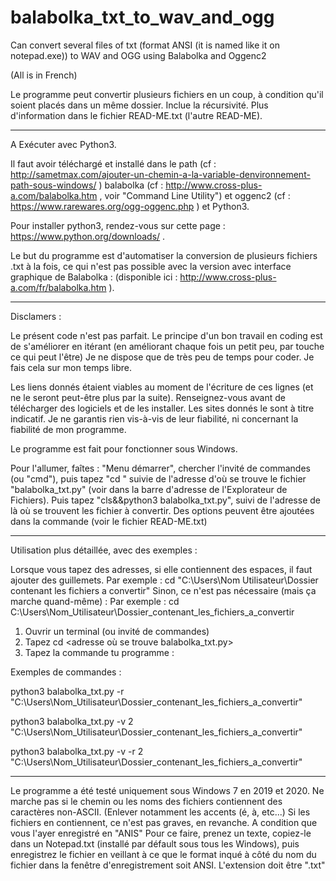# balabolka_txt_to_wav_and_ogg
Can convert several files of txt (format ANSI (it is named like it on notepad.exe)) to WAV and OGG using Balabolka and Oggenc2

(All is in French)

Le programme peut convertir plusieurs fichiers en un coup, à condition qu'il soient placés dans un même dossier. Inclue la récursivité.
Plus d'information dans le fichier READ-ME.txt (l'autre READ-ME).

____

A Exécuter avec Python3.

Il faut avoir téléchargé et installé dans le path (cf : http://sametmax.com/ajouter-un-chemin-a-la-variable-denvironnement-path-sous-windows/ )  balabolka (cf : http://www.cross-plus-a.com/balabolka.htm , voir "Command Line Utility") et oggenc2 (cf : https://www.rarewares.org/ogg-oggenc.php ) et Python3.

Pour installer python3, rendez-vous sur cette page : https://www.python.org/downloads/ .

Le but du programme est d'automatiser la conversion de plusieurs fichiers .txt à la fois, ce qui n'est pas possible avec la version avec interface graphique de Balabolka : (disponible ici : http://www.cross-plus-a.com/fr/balabolka.htm ).

___

Disclamers : 

Le présent code n'est pas parfait. Le principe d'un bon travail en coding est de s'améliorer en itérant (en améliorant chaque fois un petit peu, par touche ce qui peut l'être)
Je ne dispose que de très peu de temps pour coder. Je fais cela sur mon temps libre.

Les liens donnés étaient viables au moment de l'écriture de ces lignes (et ne le seront peut-être plus par la suite).
Renseignez-vous avant de télécharger des logiciels et de les installer. Les sites donnés le sont à titre indicatif. Je ne garantis rien vis-à-vis de leur fiabilité, ni concernant la fiabilité de mon programme.

Le programme est fait pour fonctionner sous Windows.

Pour l'allumer, faîtes : "Menu démarrer", chercher l'invité de commandes (ou "cmd"), puis tapez "cd " suivie de l'adresse d'où se trouve le fichier "balabolka_txt.py" (voir dans la barre d'adresse de l'Explorateur de Fichiers). Puis tapez "cls&&python3 balabolka_txt.py", suivi de l'adresse de là où se trouvent les fichier à convertir.
Des options peuvent être ajoutées dans la commande (voir le fichier READ-ME.txt)

____

Utilisation plus détaillée, avec des exemples : 

Lorsque vous tapez des adresses, si elle contiennent des espaces, il faut ajouter des guillemets.
Par exemple :  cd "C:\Users\Nom Utilisateur\Dossier contenant les fichiers a convertir"
Sinon, ce n'est pas nécessaire (mais ça marche quand-même) :
Par exemple : cd C:\Users\Nom_Utilisateur\Dossier_contenant_les_fichiers_a_convertir

1) Ouvrir un terminal (ou invité de commandes)
2) Tapez cd <adresse où se trouve balabolka_txt.py>
3) Tapez la commande tu programme :

Exemples de commandes : 

python3 balabolka_txt.py -r "C:\Users\Nom_Utilisateur\Dossier_contenant_les_fichiers_a_convertir"

python3 balabolka_txt.py -v 2 "C:\Users\Nom_Utilisateur\Dossier_contenant_les_fichiers_a_convertir"

python3 balabolka_txt.py -v -r 2 "C:\Users\Nom_Utilisateur\Dossier_contenant_les_fichiers_a_convertir"

___

Le programme a été testé uniquement sous Windows 7 en 2019 et 2020.
Ne marche pas si le chemin ou les noms des fichiers contiennent des caractères non-ASCII.
(Enlever notamment les accents (é, à, etc...)
Si les fichiers en contiennent, ce n'est pas graves, en revanche. A condition que vous l'ayer enregistré en "ANIS"
Pour ce faire, prenez un texte, copiez-le dans un Notepad.txt (installé par défault sous tous les Windows), puis enregistrez le fichier en veillant à ce que le format inqué à côté du nom du fichier dans la fenêtre d'enregistrement soit ANSI. L'extension doit être ".txt"

